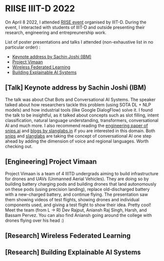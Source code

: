 # RIISE IIIT-D 2022

On April 8 2022, I attended [RIISE event](https://iiitd.ac.in/riise2022/) organised by IIIT-D. During the event, I interacted with students of IIIT-D and outside presenting their research, engineering and entrepreunership work.

List of poster presentations and talks I attended (non-exhaustive list in no particular order) :
- [Keynote address by Sachin Joshi (IBM)](#ibm-keynote)
- [Project Vimaan](#project-vimaan)
- [Wireless Federated Learning](#federated-learning-metalhead)
- [Building Explainable AI Systems](#explainable-ai-devansh)

## [Talk] Keynote address by Sachin Joshi (IBM) <a name="ibm-keynote"></a>

The talk was about Chat Bots and Conversational AI Systems. The speaker talked about how researchers tackle this problem (using SOTA DL + NLP models) and how industrial tools (like Google DialogFlow) solve it. I found the talk to be insightful, as it talked about concepts such as slot filling, intent classification, natural language understanding, transformers, conversational AI and much more. I also recommend reading the [engineering paper of snips.ai](https://arxiv.org/abs/1805.10190) and [blogs by slanglabs.in](https://www.slanglabs.in/blog) if you are interested in this domain. Both [snips](https://snips.ai) and [slanglabs](https://www.slanglabs.in) are taking the concept of conversational AI one step ahead by adding the dimension of voice and regional languages. Worth checking out.

## [Engineering] Project Vimaan <a name="project-vimaan"></a>

Project Vimaan is a team of 4 IIITD undergrads aiming to build infrastructure for drones and UAVs (Unmanned Aerial Vehicles). They are doing so by building battery charging pods and building drones that land autonomously on these pods (using precision landing), replace old-discharged battery with a new-charged battery, and continue flying. 
The presentation saw them showing videos of test flights, showing drones and individual components used, and giving a test flight to show their idea. Pretty cool! Meet the team (from L -> R) Dev Rajput, Aniansh Raj Singh, Harsh, and Bassam Pervez. 
You can also find Aniansh going around the college with drones flying over his head :)
## [Research] Wireless Federated Learning <a name="federated-learning-metalhead"></a>

## [Research] Building Explainable AI Systems <a name="explainable-ai-devansh"></a>

